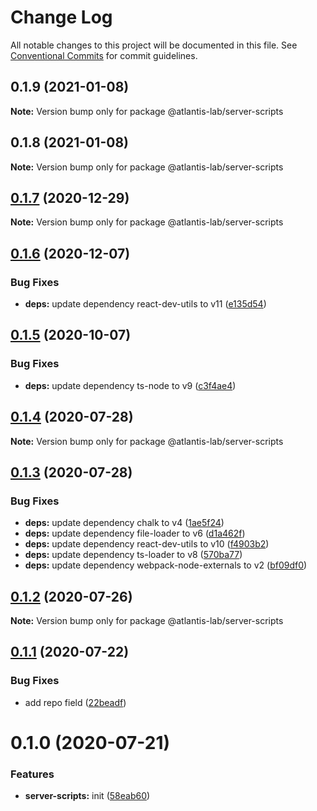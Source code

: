 # Change Log

All notable changes to this project will be documented in this file.
See [Conventional Commits](https://conventionalcommits.org) for commit guidelines.

## 0.1.9 (2021-01-08)

**Note:** Version bump only for package @atlantis-lab/server-scripts





## 0.1.8 (2021-01-08)

**Note:** Version bump only for package @atlantis-lab/server-scripts





## [0.1.7](https://github.com/Atlantis-Lab/nestjs/compare/@atlantis-lab/server-scripts@0.1.6...@atlantis-lab/server-scripts@0.1.7) (2020-12-29)

**Note:** Version bump only for package @atlantis-lab/server-scripts





## [0.1.6](https://github.com/Atlantis-Lab/nestjs/compare/@atlantis-lab/server-scripts@0.1.5...@atlantis-lab/server-scripts@0.1.6) (2020-12-07)


### Bug Fixes

* **deps:** update dependency react-dev-utils to v11 ([e135d54](https://github.com/Atlantis-Lab/nestjs/commit/e135d549ef8b5feb32eda7399449cd9e88d6e99b))





## [0.1.5](https://github.com/Atlantis-Lab/nestjs/compare/@atlantis-lab/server-scripts@0.1.4...@atlantis-lab/server-scripts@0.1.5) (2020-10-07)


### Bug Fixes

* **deps:** update dependency ts-node to v9 ([c3f4ae4](https://github.com/Atlantis-Lab/nestjs/commit/c3f4ae46d8a558b991598f22e23180cd287dd066))





## [0.1.4](https://github.com/Atlantis-Lab/nestjs/compare/@atlantis-lab/server-scripts@0.1.3...@atlantis-lab/server-scripts@0.1.4) (2020-07-28)

**Note:** Version bump only for package @atlantis-lab/server-scripts





## [0.1.3](https://github.com/Atlantis-Lab/nestjs/compare/@atlantis-lab/server-scripts@0.1.2...@atlantis-lab/server-scripts@0.1.3) (2020-07-28)


### Bug Fixes

* **deps:** update dependency chalk to v4 ([1ae5f24](https://github.com/Atlantis-Lab/nestjs/commit/1ae5f241e8eb4dadf6da9a64207e7eb34dc7abbe))
* **deps:** update dependency file-loader to v6 ([d1a462f](https://github.com/Atlantis-Lab/nestjs/commit/d1a462f484d058a7cf9311b3d20b983404ceb644))
* **deps:** update dependency react-dev-utils to v10 ([f4903b2](https://github.com/Atlantis-Lab/nestjs/commit/f4903b26470a8169227421c153fe247632ce8f95))
* **deps:** update dependency ts-loader to v8 ([570ba77](https://github.com/Atlantis-Lab/nestjs/commit/570ba777afa3711b1d9367c398b225ea802259ec))
* **deps:** update dependency webpack-node-externals to v2 ([bf09df0](https://github.com/Atlantis-Lab/nestjs/commit/bf09df0ca3c2a6990cb49c71708a52af274378f4))





## [0.1.2](https://github.com/Atlantis-Lab/nestjs/compare/@atlantis-lab/server-scripts@0.1.1...@atlantis-lab/server-scripts@0.1.2) (2020-07-26)

**Note:** Version bump only for package @atlantis-lab/server-scripts





## [0.1.1](https://github.com/Atlantis-Lab/nestjs/compare/@atlantis-lab/server-scripts@0.1.0...@atlantis-lab/server-scripts@0.1.1) (2020-07-22)


### Bug Fixes

* add repo field ([22beadf](https://github.com/Atlantis-Lab/nestjs/commit/22beadffda101c7c44f6082e6d2b6de4beaf3f29))





# 0.1.0 (2020-07-21)


### Features

* **server-scripts:** init ([58eab60](https://github.com/Atlantis-Lab/nestjs/commit/58eab609133a0fb29ba18c7eb1ca48e15b4cb8d0))
